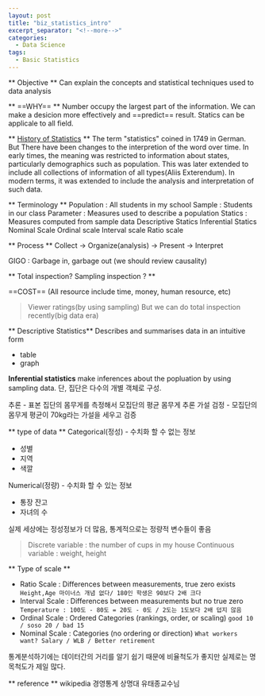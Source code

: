 ```yaml
---
layout: post
title: "biz_statistics_intro"
excerpt_separator: "<!--more-->"
categories:
  - Data Science
tags:
  - Basic Statistics
---
```


** Objective **
Can explain the concepts and statistical techniques used to data analysis

** ==WHY== **
Number occupy the largest part of the information.
We can make a desicion more effectively and ==predict== result.
Statics can be applicale to all field.

** [History of Statistics](https://en.wikipedia.org/wiki/History_of_statistics) **
The term "statistics" coined in 1749 in German. But There have been changes to the interpretion of the word over time. In early times, the meaning was restricted to information about states, particularly demographics such as population. This was later extended to include all collections of information of all types(Aliis Exterendum). In modern terms, it was extended to include the analysis and interpretation of such data. 

** Terminology **
Population : All students in my school
Sample : Students in our class
Parameter : Measures used to describe a population
Statics : Measures computed from sample data
Descriptive Statics
Inferential Statics
Nominal Scale
Ordinal scale
Interval scale
Ratio scale

** Process **
Collect -> Organize(analysis) -> Present -> Interpret

GIGO : Garbage in, garbage out (we should review causality)



** Total inspection? Sampling inspection ? **

==COST== (All resource include time, money, human resource, etc)

> Viewer ratings(by using sampling)
> But we can do total inspection recently(big data era)

** Descriptive Statistics**
Describes and summarises data in an intuitive form
* table
* graph

**Inferential statistics**
make inferences about the popluation by using sampling data.
단, 집단은 다수의 개별 객체로 구성.

추론 - 표본 집단의 몸무게를 측정해서 모집단의 평균 몸무게 추론
가설 검정 - 모집단의 몸무게 평균이 70kg라는 가설을 세우고 검증

** type of data **
Categorical(정성) - 수치화 할 수 없는 정보
* 성별
* 지역
* 색깔

Numerical(정량) - 수치화 할 수 있는 정보
* 통장 잔고
* 자녀의 수

실제 세상에는 정성정보가 더 많음, 통계적으로는 정량적 변수들이 좋음

>Discrete variable : the number of cups in my house
>Continuous variable : weight, height



** Type of scale **
* Ratio Scale : Differences between measurements, true zero exists
```Height,Age 마이너스 개념 없다/ 180인 학생은 90보다 2배 크다  ```
* Interval Scale : Differences between measurements but no true zero
```Temperature : 100도 - 80도 = 20도 - 0도 / 2도는 1도보다 2배 덥지 않음 ```
* Ordinal Scale : Ordered Categories (rankings, order, or scaling)
```good 10 / soso 20 / bad 15  ```
* Nominal Scale : Categories (no ordering or direction)
```What workers want? Salary / WLB / Better retirement```

통계분석하기에는 데이터간의 거리를 알기 쉽기 때문에 비율척도가 좋지만 실제로는 명목척도가 제일 많다.







** reference **
wikipedia
경영통계 상명대 유태종교수님

